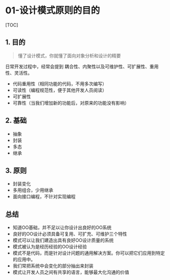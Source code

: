 # 01-设计模式原则的目的

[TOC]



## 1. 目的

> 懂了设计模式，你就懂了面向对象分析和设计的精要

日常开发过程中，经常会提到 耦合性、内聚性以及可维护性、可扩展性、重用性、灵活性。

- 代码重用性（相同功能的代码，不用多次编写）
- 可读性（编程规范性，便于其他开发人员阅读）
- 可扩展性
- 可靠性（当我们增加新的功能后，对原来的功能没有影响）

## 2. 基础

- 抽象
- 封装
- 多态
- 继承

## 3. 原则

- 封装变化
- 多用组合，少用继承
- 面向接口编程，不针对实现编程

## 总结

- 知道OO基础，并不足以让你设计出良好的OO系统
- 良好的OO设计必须具备可复用、可扩充、可维护三个特性
- 模式可以让我们建造出具有良好OO设计质量的系统
- 模式被认为是经历经验的OO设计经验
- 模式不是代码，而是针对设计问题的通用解决方案。你可以把它们应用到特定的应用中。
- 我们常把系统中会变化的部分抽出来封装
- 模式让开发人员之间有共享的语言，能够最大化沟通的价值

